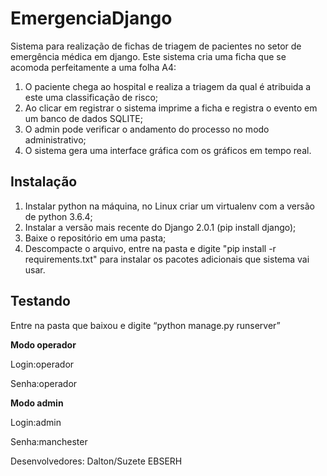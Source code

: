 # EmergenciaDjango
Sistema para realização de fichas de triagem de pacientes no setor de emergência médica em django.
Este sistema cria uma ficha que se acomoda perfeitamente a uma folha A4:
1)  O paciente chega ao hospital e realiza a triagem da qual é atribuida a este uma classificação de risco;
2)  Ao clicar em registrar o sistema imprime a ficha e registra o evento em um banco de dados SQLITE;
3)  O admin pode verificar o andamento do processo no modo administrativo;
4)  O sistema gera uma interface gráfica com os gráficos em tempo real.
## Instalação
1)	Instalar python na máquina, no Linux criar um virtualenv com a versão de python 3.6.4;
2)	Instalar a versão mais recente do Django 2.0.1 (pip install django);
3)	Baixe o repositório em uma pasta;
4)  Descompacte o arquivo, entre na pasta e digite "pip install -r requirements.txt" para instalar os pacotes adicionais que sistema vai usar.

## Testando
Entre na pasta que baixou e digite “python manage.py runserver”

**Modo operador**

Login:operador

Senha:operador

**Modo admin**

Login:admin

Senha:manchester

Desenvolvedores: Dalton/Suzete EBSERH
